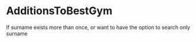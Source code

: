 # AdditionsToBestGym
If surname exists more than once, or want to have the option to search only surname
